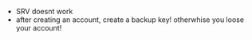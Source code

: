 - SRV doesnt work
- after creating an account, create a backup key! otherwhise you loose your account!
